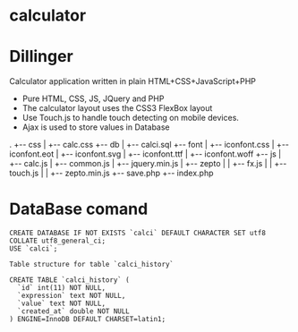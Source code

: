 # calculator

# Dillinger

Calculator application written in plain HTML+CSS+JavaScript+PHP

  - Pure HTML, CSS, JS, JQuery and PHP
  - The calculator layout uses the CSS3 FlexBox layout
  - Use Touch.js to handle touch detecting on mobile devices.
  - Ajax is used to store values in Database

.
+-- css
|   +-- calc.css
+-- db
|   +-- calci.sql
+-- font
|   +-- iconfont.css
|   +-- iconfont.eot
|   +-- iconfont.svg
|   +-- iconfont.ttf
|   +-- iconfont.woff
+-- js
|   +-- calc.js
|   +-- common.js
|   +-- jquery.min.js
|   +-- zepto
|   |   +-- fx.js
|   |   +-- touch.js
|   |   +-- zepto.min.js
+-- save.php
+-- index.php

# DataBase comand
```
CREATE DATABASE IF NOT EXISTS `calci` DEFAULT CHARACTER SET utf8 COLLATE utf8_general_ci;
USE `calci`;

Table structure for table `calci_history`

CREATE TABLE `calci_history` (
  `id` int(11) NOT NULL,
  `expression` text NOT NULL,
  `value` text NOT NULL,
  `created_at` double NOT NULL
) ENGINE=InnoDB DEFAULT CHARSET=latin1;
```

